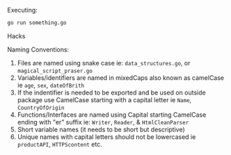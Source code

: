 Executing:
```sh
go run something.go
```



Hacks


Naming Conventions:

1. Files are named using snake case ie: `data_structures.go`, or `magical_script_praser.go`
2. Variables/identifiers are named in mixedCaps also known as camelCase ie `age`, `sex`, `dateOfBrith`
3. If the indentifier is needed to be exported and be used on outside package use CamelCase starting with a capital letter ie `Name`, `CountryOfOrigin`
4. Functions/Interfaces are named using Capital starting CamelCase ending with "er" suffix ie: `Writer`, `Reader`, & `HtmlCleanParser`
5. Short variable names (it needs to be short but descriptive) 
6. Unique names with capital letters should not be lowercased ie `productAPI`, `HTTPScontent` etc.
